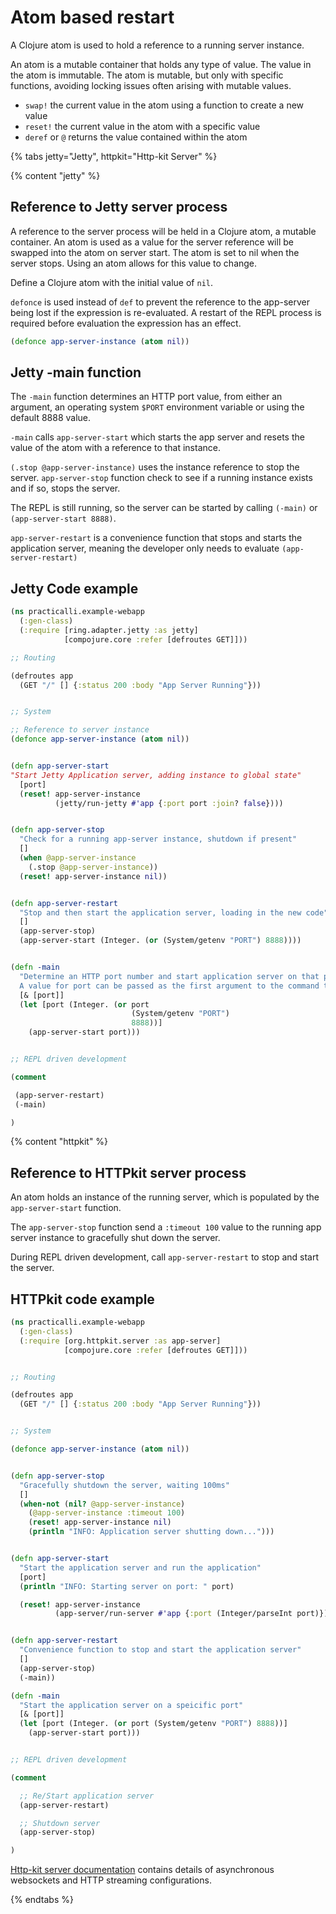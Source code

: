 # Atom based restart

A Clojure atom is used to hold a reference to a running server instance.

An atom is a mutable container that holds any type of value.  The value in the atom is immutable.  The atom is mutable, but only with specific functions, avoiding locking issues often arising with mutable values.

* `swap!` the current value in the atom using a function to create a new value
* `reset!` the current value in the atom with a specific value
* `deref` or `@` returns the value contained within the atom


{% tabs jetty="Jetty", httpkit="Http-kit Server" %}

{% content "jetty" %}

## Reference to Jetty server process

A reference to the server process will be held in a Clojure atom, a mutable container.  An atom is used as a value for the server reference will be swapped into the atom on server start.  The atom is set to nil when the server stops.  Using an atom allows for this value to change.

Define a Clojure atom with the initial value of `nil`.

`defonce` is used instead of `def` to prevent the reference to the app-server being lost if the expression is re-evaluated.  A restart of the REPL process is required before evaluation the expression has an effect.

```clojure
(defonce app-server-instance (atom nil))
```

## Jetty -main function

The `-main` function determines an HTTP port value, from either an argument, an operating system `$PORT` environment variable or using the default 8888 value.

`-main` calls  `app-server-start` which starts the app server and resets the value of the atom with a reference to that instance.

`(.stop @app-server-instance)` uses the instance reference to stop the server.  `app-server-stop` function check to see if a running instance exists and if so, stops the server.

The REPL is still running, so the server can be started by calling `(-main)` or `(app-server-start 8888)`.

`app-server-restart` is a convenience function that stops and starts the application server, meaning the developer only needs to evaluate `(app-server-restart)`


## Jetty Code example

```clojure
(ns practicalli.example-webapp
  (:gen-class)
  (:require [ring.adapter.jetty :as jetty]
            [compojure.core :refer [defroutes GET]]))

;; Routing

(defroutes app
  (GET "/" [] {:status 200 :body "App Server Running"}))


;; System

;; Reference to server instance
(defonce app-server-instance (atom nil))


(defn app-server-start
"Start Jetty Application server, adding instance to global state"
  [port]
  (reset! app-server-instance
          (jetty/run-jetty #'app {:port port :join? false})))


(defn app-server-stop
  "Check for a running app-server instance, shutdown if present"
  []
  (when @app-server-instance
    (.stop @app-server-instance))
  (reset! app-server-instance nil))


(defn app-server-restart
  "Stop and then start the application server, loading in the new code"
  []
  (app-server-stop)
  (app-server-start (Integer. (or (System/getenv "PORT") 8888))))


(defn -main
  "Determine an HTTP port number and start application server on that port.
  A value for port can be passed as the first argument to the command to start the application via the CLI"
  [& [port]]
  (let [port (Integer. (or port
                           (System/getenv "PORT")
                           8888))]
    (app-server-start port)))


;; REPL driven development

(comment

 (app-server-restart)
 (-main)

)
```


{% content "httpkit" %}

## Reference to HTTPkit server process

An atom holds an instance of the running server, which is populated by the `app-server-start` function.

The `app-server-stop` function send a `:timeout 100` value to the running app server instance to gracefully shut down the server.

During REPL driven development, call `app-server-restart` to stop and start the server.

## HTTPkit code example

```clojure
(ns practicalli.example-webapp
  (:gen-class)
  (:require [org.httpkit.server :as app-server]
            [compojure.core :refer [defroutes GET]]))


;; Routing

(defroutes app
  (GET "/" [] {:status 200 :body "App Server Running"}))


;; System

(defonce app-server-instance (atom nil))


(defn app-server-stop
  "Gracefully shutdown the server, waiting 100ms"
  []
  (when-not (nil? @app-server-instance)
    (@app-server-instance :timeout 100)
    (reset! app-server-instance nil)
    (println "INFO: Application server shutting down...")))


(defn app-server-start
  "Start the application server and run the application"
  [port]
  (println "INFO: Starting server on port: " port)

  (reset! app-server-instance
          (app-server/run-server #'app {:port (Integer/parseInt port)})))


(defn app-server-restart
  "Convenience function to stop and start the application server"
  []
  (app-server-stop)
  (-main))

(defn -main
  "Start the application server on a speicific port"
  [& [port]]
  (let [port (Integer. (or port (System/getenv "PORT") 8888))]
    (app-server-start port)))


;; REPL driven development

(comment

  ;; Re/Start application server
  (app-server-restart)

  ;; Shutdown server
  (app-server-stop)

)
```

[Http-kit server documentation](http://http-kit.github.io/server.html) contains details of asynchronous websockets and HTTP streaming configurations.

{% endtabs %}
